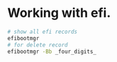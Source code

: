 # Working with efi.

```bash
# show all efi records
efibootmgr
# for delete record
efibootmgr -Bb _four_digits_
```